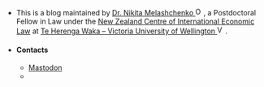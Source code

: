 - This is a blog maintained by <a href="https://orcid.org/0000-0003-0969-7724">Dr. Nikita Melashchenko <img alt="ORCID logo" src="https://info.orcid.org/wp-content/uploads/2019/11/orcid_16x16.png" style=display:inline-block width="16" height="16" /></a>, a Postdoctoral Fellow in Law under the <a href="https://www.wgtn.ac.nz/law/centres/nzciel">New Zealand Centre of International Economic Law</a> at <a href="https://www.wgtn.ac.nz">Te Herenga Waka – Victoria University of Wellington <img alt="VUW logo" src="https://s3.amazonaws.com/pro.brandkit.io/accounts/vuw/statics/BrandKit_Icons-01.svg" style=display:inline-block width="16" height="16" /></a>.
- #### Contacts
	- <a rel="me" href="https://mastodon.nz/@n1k1ta">Mastodon</a>
	-